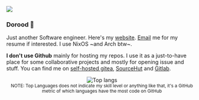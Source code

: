 ![](https://visitor-badge.glitch.me/badge?page_id=DearRude.DearRude)
### Dorood 👋

Just another Software engineer.
Here's my [website](https://nejati.net). [Email](mailto:ebrahim@nejati.net) me for my resume if interested.
I use NixOS ~and Arch btw~.

**I don't use Github** mainly for hosting my repos. I use it as a just-to-have place for some collaborative projects and mostly for opening issue and stuff. You can find me on [self-hosted gitea](https://git.markpash.net/dearrude/), [SourceHut](https://sr.ht/~dearrude/) and [Gitlab](https://gitlab.com/dearrude).

<div align="center">
  <img width="" src="https://github-readme-stats.vercel.app/api/top-langs/?username=DearRude&layout=compact&hide=css,html,Jupyter%20Notebook&langs_count=10&card_width=300" alt="Top langs" />
  <br />
  <small>NOTE: Top Languages does not indicate my skill level or anything like that, it's a GitHub metric of which languages have the most code on GitHub</small>
  <br />
  <br />
</div>
